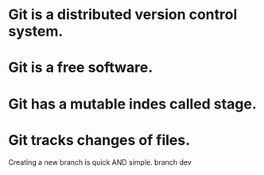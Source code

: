 # Git is a distributed version control system.
# Git is a free software.
# Git has a mutable indes called stage.
# Git tracks changes of files.
Creating a new branch is quick AND simple.
branch dev


